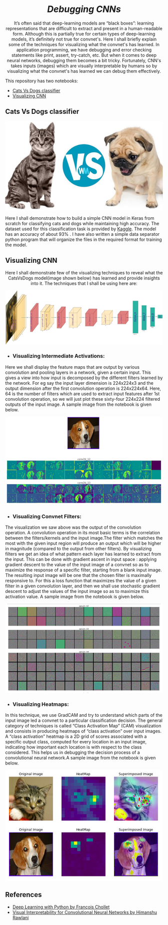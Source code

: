# <div align='center'><i>Debugging CNNs</i></div>

<div align='center'>It’s often said that deep-learning models are “black boxes”: learning representations that are difficult to extract and present in a human-readable form. Although this is partially true for certain types of deep-learning models, it’s definitely not true for convnet's. Here I shall briefly explain some of the techniques for visualizing what the convnet's has learned. In application programming, we have debugging and error checking statements like print, assert, try-catch, etc. But when it comes to deep neural networks, debugging them becomes a bit tricky. Fortunately, CNN's takes inputs (images) which are visually interpretable by humans so by visualizing what the convnet's has learned we can debug them effectively.</div>


<p></p>
<div align='left'>This repository has two notebooks:<div>

- <a href="https://github.com/GauthamSks/Visualizing-CNNs/blob/master/Cats_Vs_Dogs%20Classifier.ipynb">Cats Vs Dogs classifier</a>
- <a href="https://github.com/GauthamSks/Visualizing-CNNs/blob/master/Visualizing%20CNN's.ipynb">Visualizing CNN</a>

## Cats Vs Dogs classifier
<p align='center'><img src=./Images/CvsD_s.jpg></p>
Here I shall demonstrate how to build a simple CNN model in Keras from scratch for classifying cats and dogs while maintaining high accuracy. The dataset used for this classification task is provided by  <a href="https://www.kaggle.com/c/dogs-vs-cats/data">Kaggle</a>. The model has an accuracy of about 93% . I have also written a simple data separator python program that will organize the files in the required format for training the model.

## Visualizing CNN

<div align='center'>Here I shall demonstrate few of the visualizing techniques to reveal what the CatsVsDogs model(image shown below) has learned and provide insights into it. The techniques that I shall be using here are:</div>
<p align='center'><img src=./Images/Model.png></p>

- ### <b>Visualizing Intermediate Activations</b>:
Here we shall display the feature maps that are output by various convolution and pooling layers in a network, given a certain input. This gives a view into how input is decomposed by the different filters learned by the network. For eg say the input layer dimension is 224x224x3 and the output dimension after the first convolution operation is 224x224x64. Here, 64 is the number of filters which are used to extract input features after 1st convolution operation, so we will just plot these sixty-four 224x224 filtered outputs of the input image. A sample image from the notebook is given below.
<p align='center'><img src=./Images/VIAF1.png></p>

- ### <b>Visualizing Convnet Filters</b>:
The visualization we saw above was the output of the convolution operation. A convolution operation in its most basic terms is the correlation between the filters/kernels and the input image.The filter which matches the most with the given input region will produce an output which will be higher in magnitude (compared to the output from other filters). By visualizing filters we get an idea of what pattern each layer has learned to extract from the input. This can be done with gradient ascent in input space : applying gradient descent to the value of the input image of a convnet so as to maximize the response of a specific filter, starting from a blank input image. The resulting input image will be one that the chosen filter is maximally responsive to. For this a loss function that maximizes the value of a
given filter in a given convolution layer, and then we shall use stochastic gradient descent to adjust the values of the input image so as to maximize this activation value. A sample image from the notebook is given below.
<p align='center'><img src=./Images/VCF.png></p>


- ### <b>Visualizing Heatmaps</b>:
 <div align='left'>In this technique, we use GradCAM and try to understand which parts of the input image led a convnet to a particular classification decision. The general category of techniques is called “Class Activation Map” (CAM) visualization and consists in producing heatmaps of “class activation” over input images. A “class activation” heatmap is a 2D grid of scores associated with a specific output class, computed for every location in an input image, indicating how important each location is with respect to the class considered. This helps us in debugging the decision process of a convolutional neural network.A sample image from the notebook is given below.</div>
<p align='center'><img src=./Images/VH.png></p>

## References
- <a href="https://www.amazon.in/Deep-Learning-Python-Francois-Chollet/dp/1617294438">Deep Learning with Python by François Chollet</a>
- <a href="https://towardsdatascience.com/visual-interpretability-for-convolutional-neural-networks-2453856210ce">Visual Interpretability for Convolutional Neural Networks by Himanshu Rawlani</a>

